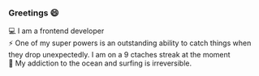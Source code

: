### Greetings :smile:

:computer: I am a frontend developer  
:zap: One of my super powers is an outstanding ability to catch things when they drop unexpectedly. I am on a 9 ctaches streak at the moment  
:ocean: My addiction to the ocean and surfing is irreversible.  


<!--
**Pedro-Mac/Pedro-Mac** is a ✨ _special_ ✨ repository because its `README.md` (this file) appears on your GitHub profile.

Here are some ideas to get you started:

- 🔭 I’m currently working on ...
- 🌱 I’m currently learning ...
- 👯 I’m looking to collaborate on ...
- 🤔 I’m looking for help with ...
- 💬 Ask me about ...
- 📫 How to reach me: ...
- 😄 Pronouns: ...
- ⚡ Fun fact: ...
-->
